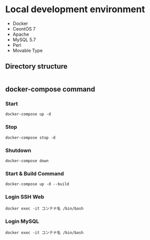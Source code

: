 # Local development environment

- Docker
- CeontOS 7
- Apache
- MySQL 5.7
- Perl
- Movable Type

## Directory structure

```

```

## docker-compose command

### Start

```
docker-compose up -d
```

### Stop

```
docker-compose stop -d
```

### Shutdown

```
docker-compose down
```

### Start & Build Command

```
docker-compose up -d --build
```

### Login SSH Web

```
docker exec -it コンテナ名 /bin/bash
```

### Login MySQL

```
docker exec -it コンテナ名 /bin/bash
```